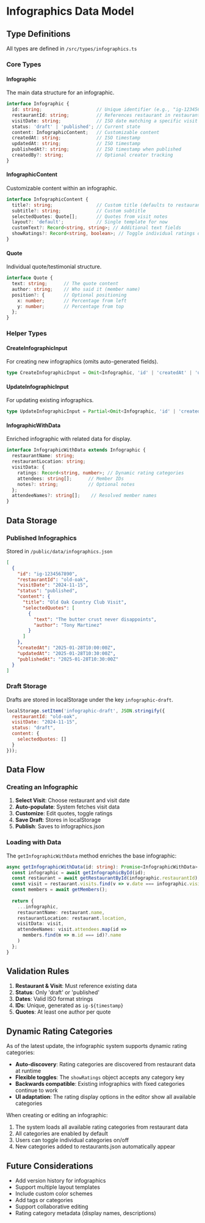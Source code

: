 # Infographics Data Model

## Type Definitions

All types are defined in `/src/types/infographics.ts`

### Core Types

#### Infographic
The main data structure for an infographic.

```typescript
interface Infographic {
  id: string;                    // Unique identifier (e.g., "ig-1234567890")
  restaurantId: string;          // References restaurant in restaurants.json
  visitDate: string;             // ISO date matching a specific visit
  status: 'draft' | 'published'; // Current state
  content: InfographicContent;   // Customizable content
  createdAt: string;             // ISO timestamp
  updatedAt: string;             // ISO timestamp
  publishedAt?: string;          // ISO timestamp when published
  createdBy?: string;            // Optional creator tracking
}
```

#### InfographicContent
Customizable content within an infographic.

```typescript
interface InfographicContent {
  title?: string;                // Custom title (defaults to restaurant name)
  subtitle?: string;             // Custom subtitle
  selectedQuotes: Quote[];       // Quotes from visit notes
  layout?: 'default';            // Single template for now
  customText?: Record<string, string>; // Additional text fields
  showRatings?: Record<string, boolean>; // Toggle individual ratings dynamically
}
```

#### Quote
Individual quote/testimonial structure.

```typescript
interface Quote {
  text: string;      // The quote content
  author: string;    // Who said it (member name)
  position?: {       // Optional positioning
    x: number;       // Percentage from left
    y: number;       // Percentage from top
  };
}
```

### Helper Types

#### CreateInfographicInput
For creating new infographics (omits auto-generated fields).

```typescript
type CreateInfographicInput = Omit<Infographic, 'id' | 'createdAt' | 'updatedAt'>;
```

#### UpdateInfographicInput
For updating existing infographics.

```typescript
type UpdateInfographicInput = Partial<Omit<Infographic, 'id' | 'createdAt'>>;
```

#### InfographicWithData
Enriched infographic with related data for display.

```typescript
interface InfographicWithData extends Infographic {
  restaurantName: string;
  restaurantLocation: string;
  visitData: {
    ratings: Record<string, number>; // Dynamic rating categories
    attendees: string[];      // Member IDs
    notes?: string;           // Optional notes
  };
  attendeeNames?: string[];    // Resolved member names
}
```

## Data Storage

### Published Infographics
Stored in `/public/data/infographics.json`

```json
[
  {
    "id": "ig-1234567890",
    "restaurantId": "old-oak",
    "visitDate": "2024-11-15",
    "status": "published",
    "content": {
      "title": "Old Oak Country Club Visit",
      "selectedQuotes": [
        {
          "text": "The butter crust never disappoints",
          "author": "Tony Martinez"
        }
      ]
    },
    "createdAt": "2025-01-28T10:00:00Z",
    "updatedAt": "2025-01-28T10:30:00Z",
    "publishedAt": "2025-01-28T10:30:00Z"
  }
]
```

### Draft Storage
Drafts are stored in localStorage under the key `infographic-draft`.

```javascript
localStorage.setItem('infographic-draft', JSON.stringify({
  restaurantId: "old-oak",
  visitDate: "2024-11-15",
  status: "draft",
  content: {
    selectedQuotes: []
  }
}));
```

## Data Flow

### Creating an Infographic

1. **Select Visit**: Choose restaurant and visit date
2. **Auto-populate**: System fetches visit data
3. **Customize**: Edit quotes, toggle ratings
4. **Save Draft**: Stores in localStorage
5. **Publish**: Saves to infographics.json

### Loading with Data

The `getInfographicWithData` method enriches the base infographic:

```typescript
async getInfographicWithData(id: string): Promise<InfographicWithData> {
  const infographic = await getInfographicById(id);
  const restaurant = await getRestaurantById(infographic.restaurantId);
  const visit = restaurant.visits.find(v => v.date === infographic.visitDate);
  const members = await getMembers();
  
  return {
    ...infographic,
    restaurantName: restaurant.name,
    restaurantLocation: restaurant.location,
    visitData: visit,
    attendeeNames: visit.attendees.map(id => 
      members.find(m => m.id === id)?.name
    )
  };
}
```

## Validation Rules

1. **Restaurant & Visit**: Must reference existing data
2. **Status**: Only 'draft' or 'published'
3. **Dates**: Valid ISO format strings
4. **IDs**: Unique, generated as `ig-${timestamp}`
5. **Quotes**: At least one author per quote

## Dynamic Rating Categories

As of the latest update, the infographic system supports dynamic rating categories:

- **Auto-discovery**: Rating categories are discovered from restaurant data at runtime
- **Flexible toggles**: The `showRatings` object accepts any category key
- **Backwards compatible**: Existing infographics with fixed categories continue to work
- **UI adaptation**: The rating display options in the editor show all available categories

When creating or editing an infographic:
1. The system loads all available rating categories from restaurant data
2. All categories are enabled by default
3. Users can toggle individual categories on/off
4. New categories added to restaurants.json automatically appear

## Future Considerations

- Add version history for infographics
- Support multiple layout templates
- Include custom color schemes
- Add tags or categories
- Support collaborative editing
- Rating category metadata (display names, descriptions)